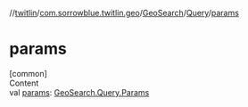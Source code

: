 //[twitlin](../../../index.md)/[com.sorrowblue.twitlin.geo](../../index.md)/[GeoSearch](../index.md)/[Query](index.md)/[params](params.md)



# params  
[common]  
Content  
val [params](params.md): [GeoSearch.Query.Params](-params/index.md)  




